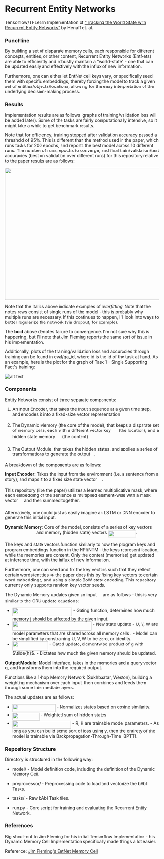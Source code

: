 # Recurrent Entity Networks
Tensorflow/TFLearn Implementation of ["Tracking the World State with Recurrent Entity Networks"](https://arxiv.org/abs/1612.03969) by Henaff et. al.

### Punchline ###
By building a set of disparate memory cells, each responsible for different concepts, entities, or other content, Recurrent Entity Networks (EntNets) are able to efficiently and robustly maintain a “world-state” - one that can be updated easily and effectively with the influx of new information. 

Furthermore, one can either let EntNet cell keys vary, or specifically seed them with specific embeddings, thereby forcing the model to track a given set of entities/objects/locations, allowing for the easy interpretation of the underlying decision-making process.

### Results ###
Implementation results are as follows (graphs of training/validation loss will be added later). Some of the tasks 
are fairly computationally intensive, so it might take a while to get benchmark results.

Note that for efficiency, training stopped after validation accuracy passed a threshold of 95%. This is different than
the method used in the paper, which runs tasks for 200 epochs, and reports the best model across 10 different runs. The number of runs, epochs to converge, and final train/validation/test accuracies (best on validation over different runs) for this repository relative to the paper results are as follows:

<p align="center"><img src="https://rawgit.com/siddk/entity-network/master/eval/svgs/43a2eb97f1ad6308b80b9f38ff2ae6b9.svg?invert_in_darkmode" align=middle width=1016.8059pt height=432.5607pt/></p>

Note that the italics above indicate examples of *overfitting*. Note that the notes rows consist of single runs
of the model - this is probably why multiple runs are necessary. If this continues to happen, I'll look into ways
to better regularize the network (via dropout, for example).

The **bold** above denotes failure to convergence. I'm not sure why this is happening, but I'll note that Jim
Fleming reports the same sort of issue in [his implementation](https://github.com/jimfleming/recurrent-entity-networks).

Additionally, plots of the training/validation loss and accuracies through training can be found in eval/qa_id, where
id is the id of the task at hand. As an example, here is the plot for the graph of Task 1 - Single Supporting Fact's 
training:

![alt text](https://github.com/siddk/entity-network/blob/master/eval/qa_1/run_1.png "Task 1 - Single Supporting Fact")

### Components ###

Entity Networks consist of three separate components:

1) An Input Encoder, that takes the input sequence at a given time step, and encodes it into a fixed-size vector representation <img src="https://rawgit.com/siddk/entity-network/master/eval/svgs/1f1c28e0a1b1708c6889fb006c886784.svg?invert_in_darkmode" align=middle width=12.623985pt height=14.10255pt/>

2) The Dynamic Memory (the core of the model), that keeps a disparate set of memory cells, each with a different vector key <img src="https://rawgit.com/siddk/entity-network/master/eval/svgs/40cca55dbe7b8452cf1ede03d21fe3ed.svg?invert_in_darkmode" align=middle width=17.806305pt height=14.10255pt/> (the location), and a hidden state memory <img src="https://rawgit.com/siddk/entity-network/master/eval/svgs/6d22be1359e204374e6f0b45e318d561.svg?invert_in_darkmode" align=middle width=15.517425pt height=22.74591pt/> (the content)

3) The Output Module, that takes the hidden states, and applies a series of transformations to generate the output <img src="https://rawgit.com/siddk/entity-network/master/eval/svgs/deceeaf6940a8c7a5a02373728002b0f.svg?invert_in_darkmode" align=middle width=8.61696pt height=14.10255pt/>.

A breakdown of the components are as follows:

**Input Encoder**: Takes the input from the environment (i.e. a sentence from a story), and maps it to a fixed size state vector <img src="https://rawgit.com/siddk/entity-network/master/eval/svgs/1f1c28e0a1b1708c6889fb006c886784.svg?invert_in_darkmode" align=middle width=12.623985pt height=14.10255pt/>.

This repository (like the paper) utilizes a learned multiplicative mask, where each embedding of the sentence is multiplied element-wise with a mask vector <img src="https://rawgit.com/siddk/entity-network/master/eval/svgs/9b6dbadab1b122f6d297345e9d3b8dd7.svg?invert_in_darkmode" align=middle width=12.65154pt height=22.74591pt/> and then summed together. 

Alternatively, one could just as easily imagine an LSTM or CNN encoder to generate this initial input.

**Dynamic Memory**: Core of the model, consists of a series of key vectors <img src="https://rawgit.com/siddk/entity-network/master/eval/svgs/5ccebbf530ff52e71bfb606d574fdaca.svg?invert_in_darkmode" align=middle width=98.039205pt height=14.10255pt/> and memory (hidden state) vectors <img src="https://rawgit.com/siddk/entity-network/master/eval/svgs/68db9e670b455c9eef5d6b82287b3676.svg?invert_in_darkmode" align=middle width=91.17273pt height=22.74591pt/>.

The keys and state vectors function similarly to how the program keys and program embeddings function in the NPI/NTM - the keys represent location, while the memories are content.
Only the content (memories) get updated at inference time, with the influx of new information. 

Furthermore, one can seed and fix the key vectors such that they reflect certain words/entities => the paper does this by fixing key vectors to certain word embeddings, and using a simple BoW state encoding.
This repository currently only supports random key vector seeds.

The Dynamic Memory updates given an input <img src="https://rawgit.com/siddk/entity-network/master/eval/svgs/1f1c28e0a1b1708c6889fb006c886784.svg?invert_in_darkmode" align=middle width=12.623985pt height=14.10255pt/> are as follows - this is very similar to the GRU update equations:

+ <img src="https://rawgit.com/siddk/entity-network/master/eval/svgs/e30634013819f430680ff7d9d2d67190.svg?invert_in_darkmode" align=middle width=195.352245pt height=27.59823pt/> 
    - Gating function, determines how much memory j should be affected by the given input.

+ <img src="https://rawgit.com/siddk/entity-network/master/eval/svgs/070eb4a8ad370755d533e0f8c6dea9aa.svg?invert_in_darkmode" align=middle width=259.068645pt height=30.55107pt/> 
    - New state update - U, V, W are model parameters that are shared across all memory cells .
    - Model can be simplified by constraining U, V, W to be zero, or identity.

+ <img src="https://rawgit.com/siddk/entity-network/master/eval/svgs/1f3fc749aea58a01cb3dfe4942924983.svg?invert_in_darkmode" align=middle width=116.74773pt height=30.55107pt/>
    - Gated update, elementwise product of g with $\tilde{h}$.
    - Dictates how much the given memory should be updated.

**Output Module**: Model interface, takes in the memories and a query vector q, and transforms them into the required output.

Functions like a 1-hop Memory Network (Sukhbaatar, Weston), building a weighting mechanism over each input, then combines and feeds them through some intermediate layers. 

The actual updates are as follows:

+ <img src="https://rawgit.com/siddk/entity-network/master/eval/svgs/95f55f07bc9f2f920afdda389426a490.svg?invert_in_darkmode" align=middle width=141.104535pt height=27.59823pt/>
    - Normalizes states based on cosine similarity.
+ <img src="https://rawgit.com/siddk/entity-network/master/eval/svgs/341317311489f34a57af823138e4fd8a.svg?invert_in_darkmode" align=middle width=88.94622pt height=24.65793pt/>
    - Weighted sum of hidden states
+ <img src="https://rawgit.com/siddk/entity-network/master/eval/svgs/0ac5cd1ce89de7dbc1e4329a272457d6.svg?invert_in_darkmode" align=middle width=192.040695pt height=24.56553pt/> 
    - R, H are trainable model parameters.
    - As long as you can build some sort of loss using y, then the entirety of the model is trainable via Backpropagation-Through-Time (BPTT).

### Repository Structure ###
Directory is structured in the following way:

+ model/ - Model definition code, including the definition of the Dynamic Memory Cell.

+ preprocessor/ - Preprocessing code to load and vectorize the bAbI Tasks.

+ tasks/ - Raw bAbI Task files.

+ run.py - Core script for training and evaluating the Recurrent Entity Network. 

### References ###
Big shout-out to Jim Fleming for his initial Tensorflow Implementation - his Dynamic Memory Cell Implementation 
specifically made things a lot easier.

Reference: [Jim Fleming's EntNet Memory Cell](https://github.com/jimfleming/recurrent-entity-networks/blob/master/entity_networks/dynamic_memory_cell.py)
